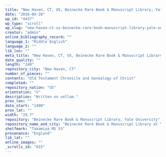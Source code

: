 ```yaml
---
title: "New Haven, CT, US, Beinecke Rare Book & Manuscript Library, Yale University, Takamiya MS 53"
date: "2016-09-28"
wp_id: "4437"
wp_type: "scroll"
wp_slug: "new-haven-ct-us-beinecke-rare-book-manuscript-library-yale-university-takamiya-ms-53"
creator: "admin"
online_bibliography_record: ""
language_1: "Middle English"
language_2: ""
lib_lon: ""
meta_title: "New Haven, CT, US, Beinecke Rare Book & Manuscript Library, Yale University, Takamiya MS 53"
date_quality: ""
length: "249"
repository_city: "New Haven, CT"
number_of_pieces: ""
contents: "Old Testament Chronicle and Genealogy of Christ"
completed: ""
repository_nation: "US"
orientation: "V"
description: "Written on vellum."
prov_lon: ""
date_start: "1400"
prov_lat: ""
width: "29.7"
repository: "Beinecke Rare Book & Manuscript Library, Yale University"
repository_name_and_city: "Beinecke Rare Book & Manuscript Library at Yale University, New Haven CT US"
shelfmark: "Takamiya MS 53"
provenance: "England"
lib_lat: ""
online_images: ""
_scrolls_id: "615"
---
```



